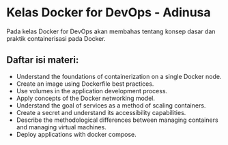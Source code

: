 # Kelas Docker for DevOps - Adinusa  

Pada kelas Docker for DevOps akan membahas tentang konsep dasar dan praktik containerisasi pada Docker.  

## Daftar isi materi:
  * Understand the foundations of containerization on a single Docker node.
  * Create an image using Dockerfile best practices.
  * Use volumes in the application development process.
  * Apply concepts of the Docker networking model.
  * Understand the goal of services as a method of scaling containers.
  * Create a secret and understand its accessibility capabilities.
  * Describe the methodological differences between managing containers and managing virtual machines.
  * Deploy applications with docker compose.
